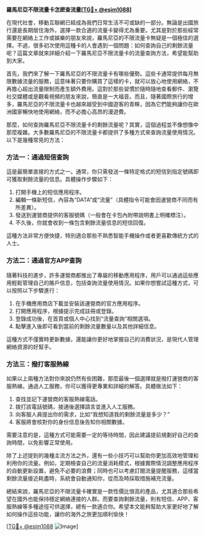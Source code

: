 **羅馬尼亞不限流量卡怎麽查流量[[TG💪+ @esim1088](https://t.me/s/esim1088)]**

在現代社會，移動互聯網已經成為我們日常生活不可或缺的一部分。無論是出國旅行還是長期居住海外，選擇一款合適的流量卡變得尤為重要。尤其是對於那些經常需要在網絡上工作或娛樂的朋友來說，羅馬尼亞的不限流量卡無疑是一個極佳的選擇。不過，很多初次使用這種卡的人會遇到一個問題：如何查詢自己的剩餘流量呢？這篇文章就來詳細介紹一下羅馬尼亞不限流量卡的流量查詢方法，希望能幫助到大家。

首先，我們來了解一下羅馬尼亞的不限流量卡有哪些優勢。這些卡通常提供每月無限數據流量的服務，這意味著只要你購買了這樣的卡，就可以放心地使用網絡，不再擔心超出流量限制而產生額外費用。這對於那些習慣於隨時隨地查看郵件、瀏覽社交媒體或是觀看視頻的朋友來說，簡直是一大福音。而且，隨著國際旅行的增多，羅馬尼亞的不限流量卡也越來越受到中國遊客的青睞，因為它們能夠讓你在歐洲國家暢快地使用網絡，而不必擔心高昂的漫遊費。

那麼，如何查詢羅馬尼亞不限流量卡的剩餘流量呢？其實，這個過程並不像想像中那麼複雜。大多數羅馬尼亞的不限流量卡都提供了多種方式來查詢流量使用情況。以下是幾種常見的方法：

### 方法一：通過短信查詢

這是最簡單直接的方式之一。通常，你只需發送一條特定格式的短信到指定號碼即可獲取剩餘流量的信息。具體操作步驟如下：

1. 打開手機上的短信應用程序。
2. 編輯一條新短信，內容為“DATA”或“流量”（具體指令可能會因運營商不同而有所差異）。
3. 發送到運營商提供的客服號碼（一般會在卡包內附帶說明書上明確標注）。
4. 不久後，你就會收到一條包含剩餘流量信息的短信回復。

這種方法非常方便快捷，特別適合那些不熟悉智能手機操作或者更喜歡傳統方式的人士。

### 方法二：通過官方APP查詢

隨著科技的進步，許多運營商都推出了專屬的移動應用程序，用戶可以通過這些應用輕鬆管理自己的賬戶信息，包括查詢流量使用情況。如果你想嘗試這種方式，可以按照以下步驟進行：

1. 在手機應用商店下載並安裝該運營商的官方應用程序。
2. 打開應用程序，根據提示完成註冊或登錄。
3. 登錄成功後，在首頁或個人中心找到“流量查詢”相關選項。
4. 點擊進入後即可看到當前的剩餘流量數量以及其他詳細信息。

這種方式不僅實時更新數據，還能讓你更好地掌握自己的消費狀況，是現代人管理網絡資源的好幫手。

### 方法三：撥打客服熱線

如果以上兩種方法對你來說仍然有些困難，那麼最後一個選擇就是撥打運營商的客服熱線。通過人工服務，你可以獲得更專業和詳細的解答。具體做法如下：

1. 查找並記下運營商的客服熱線電話。
2. 拨打該電話號碼，接通後選擇語言並進入人工服務。
3. 向客服人員提出你的需求，比如“我想知道我的剩餘流量是多少？”
4. 客服將會核對你的身份信息後告知你相關數據。

需要注意的是，這種方式可能需要一定的等待時間，因此建議提前規劃好自己的查詢時間，以免影響正常使用。

除了上述提到的幾種主流方法之外，還有一些小技巧可以幫助你更加高效地管理和利用你的流量。例如，定期檢查自己的流量消耗模式，根據實際情況調整應用程序的自動更新設置，避免不必要的浪費；同時也可以考慮訂閱流量提醒服務，這樣當剩餘流量接近耗盡時，系統會自動通知你，從而及時採取措施補充流量。

總結來說，羅馬尼亞的不限流量卡確實是一款性價比很高的產品，尤其適合那些希望在國外也能保持穩定網絡連接的人群。而要查詢剩餘流量，則有短信、APP、客服熱線等多種途徑可供選擇，總有一款適合你。希望本文能夠幫助大家更好地了解如何操作這些功能，讓你的海外之旅更加順利愉快！

[[TG💪+ @esim1088](https://t.me/s/esim1088) ![Image](https://i.postimg.cc/4NQfJmqS/Snipaste-2025-05-13-00-14-12.png)]